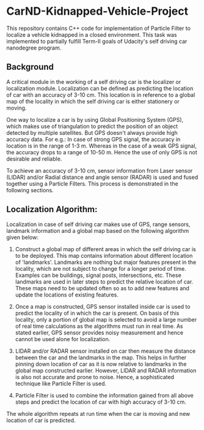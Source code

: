 # CarND-Kidnapped-Vehicle-Project
This repository contains C++ code for implementation of Particle Filter to localize a vehicle kidnapped in a closed environment. This task was implemented to partially fulfill Term-II goals of Udacity's self driving car nanodegree program.

## Background

A critical module in the working of a self driving car is the localizer or localization module. Localization can be defined as predicting the location of car with an accuracy of 3-10 cm. This location is in reference to a global map of the locality in which the self driving car is either stationery or moving.

One way to localize a car is by using Global Positioning System (GPS), which makes use of triangulation to predict the position of an object detected by multiple satellites. But GPS doesn't always provide high accuracy data. For e.g.: In case of strong GPS signal, the accuracy in location is in the range of 1-3 m. Whereas in the case of a weak GPS signal, the accuracy drops to a range of 10-50 m. Hence the use of only GPS is not desirable and reliable.

To achieve an accuracy of 3-10 cm, sensor information from Laser sensor (LIDAR) and/or Radial distance and angle sensor (RADAR) is used and fused together using a Particle Filters. This process is demonstrated in the following sections.


## Localization Algorithm:

Localization in case of self driving car makes use of GPS, range sensors, landmark information and a global map based on the following algorithm given below:

  1. Construct a global map of different areas in which the self driving car is to be deployed. This map contains information about different location of 'landmarks'. Landmarks are nothing but major features present in the locality, which are not subject to change for a longer period of time. Examples can be buildings, signal posts, intersections, etc. These landmarks are used in later steps to predict the relative location of car. These maps need to be updated often so as to add new features and update the locations of existing features.
  
  2. Once a map is constructed, GPS sensor installed inside car is used to predict the locality of in which the car is present. On basis of this locality, only a portion of global map is selected to avoid a large number of real time calculations as the algorithms must run in real time. As stated earlier, GPS sensor provides noisy measurement and hence cannot be used alone for localization.
  
  3. LIDAR and/or RADAR sensor installed on car then measure the distance between the car and the landmarks in the map. This helps in further pinning down location of car as it is now relative to landmarks in the global map constructed earlier. However, LIDAR and RADAR information is also not accurate and prone to noise. Hence, a sophisticated technique like Particle Filter is used.
  
  4. Particle Filter is used to combine the information gained from all above steps and predict the location of car with high accuracy of 3-10 cm.
  
The whole algorithm repeats at run time when the car is moving and new location of car is predicted.


